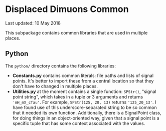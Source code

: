 # Displaced Dimuons Common

Last updated: 10 May 2018

This subpackage contains common libraries that are used in multiple places.

## Python

The `python/` directory contains the following libraries:

  * **Constants.py** contains common literals: file paths and lists of signal points. It's better to import these from a central location so that they don't have to changed in multiple places.
  * **Utilities.py** at the moment contains a single function: `SPStr()`, "signal point string", which takes in a tuple or 3 arguments and returns `'mH_mX_cTau'`. For example, `SPStr(125, 20, 13)` returns `'125_20_13'`. I have found use of this underscore-separated string to be so common that it needed its own function. Additionally, there is a SignalPoint class, for doing things in an object-oriented way, given that a signal point is a specific tuple that has some context associated with the values.
